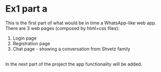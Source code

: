 <h1>Ex1 part a</h1>
This is the first part of what would be in time a WhatsApp-like web app.<br>
There are 3 web pages (composed by html+css files):<br>
<ol><li>Login page</li>
<li>Registration page</li>
<li>Chat page - showing a conversation from Shvetz family</li></ol><br>
In the next part of the project the app functionality will be added.